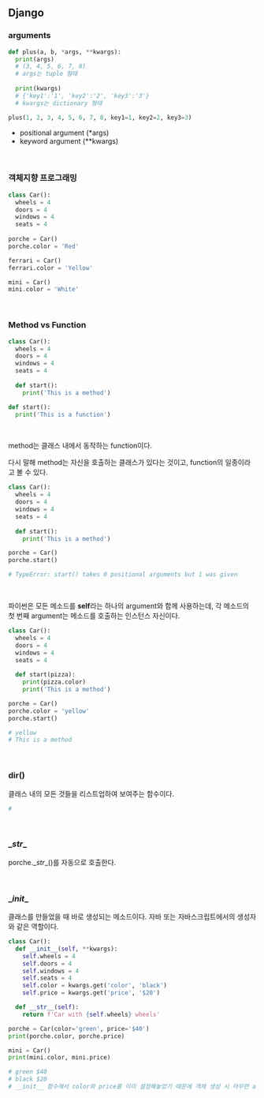 ## Django

### arguments

```python
def plus(a, b, *args, **kwargs):
  print(args)
  # (3, 4, 5, 6, 7, 8)
  # args는 tuple 형태
  
  print(kwargs)
  # {'key1':'1', 'key2':'2', 'key3':'3'}
  # kwargs는 dictionary 형태

plus(1, 2, 3, 4, 5, 6, 7, 8, key1=1, key2=2, key3=3)
```

- positional argument (*args)
- keyword argument (**kwargs)

<br>

### 객체지향 프로그래밍

```python
class Car():
  wheels = 4
  doors = 4
  windows = 4
  seats = 4
  
porche = Car()
porche.color = 'Red'

ferrari = Car()
ferrari.color = 'Yellow'

mini = Car()
mini.color = 'White'
```

<br>

### Method vs Function

```python
class Car():
  wheels = 4
  doors = 4
  windows = 4
  seats = 4
  
  def start():
    print('This is a method')

def start():
  print('This is a function')
```

<br>

method는 클래스 내에서 동작하는 function이다.

다시 말해 method는 자신을 호출하는 클래스가 있다는 것이고, function의 일종이라고 볼 수 있다.

```python
class Car():
  wheels = 4
  doors = 4
  windows = 4
  seats = 4
  
  def start():
    print('This is a method')

porche = Car()
porche.start()

# TypeError: start() takes 0 positional arguments but 1 was given
```

<br>

파이썬은 모든 메소드를 **self**라는 하나의 argument와 함께 사용하는데, 각 메소드의 첫 번째 argument는 메소드를 호출하는 인스턴스 자신이다.

```python
class Car():
  wheels = 4
  doors = 4
  windows = 4
  seats = 4
  
  def start(pizza):
    print(pizza.color)
    print('This is a method')

porche = Car()
porche.color = 'yellow'
porche.start()

# yellow
# This is a method
```

<br>

### dir()

클래스 내의 모든 것들을 리스트업하여 보여주는 함수이다.

```python
# 
```

<br>

### \__str__

porche.\__str__()를 자동으로 호출한다.

<br>

### \__init__

클래스를 만들었을 때 바로 생성되는 메소드이다. 자바 또는 자바스크립트에서의 생성자와 같은 역할이다.

```python
class Car():
  def __init__(self, **kwargs):
    self.wheels = 4
    self.doors = 4
    self.windows = 4
    self.seats = 4
    self.color = kwargs.get('color', 'black')
    self.price = kwargs.get('price', '$20')

  def __str__(self):
    return f'Car with {self.wheels} wheels'

porche = Car(color='green', price='$40')
print(porche.color, porche.price)

mini = Car()
print(mini.color, mini.price)

# green $40
# black $20
# __init__ 함수에서 color와 price를 이미 설정해놓았기 때문에 객체 생성 시 아무런 argument를 주지 않으면 기본적으로 이미 설정된 속성을 따라감
```

<br>

